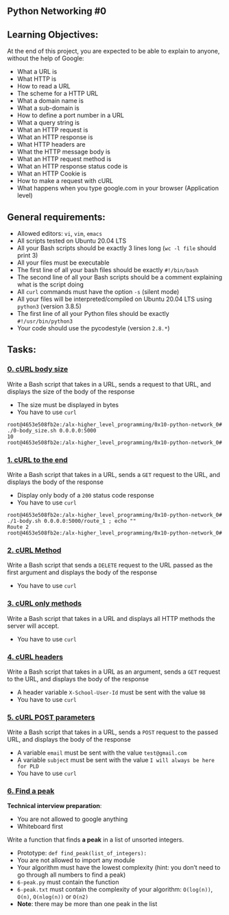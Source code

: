 ## Python Networking #0
## Learning Objectives:
At the end of this project, you are expected to be able to explain to anyone, without the help of Google:

* What a URL is
* What HTTP is
* How to read a URL
* The scheme for a HTTP URL
* What a domain name is
* What a sub-domain is
* How to define a port number in a URL
* What a query string is
* What an HTTP request is
* What an HTTP response is
* What HTTP headers are
* What the HTTP message body is
* What an HTTP request method is
* What an HTTP response status code is
* What an HTTP Cookie is
* How to make a request with cURL
* What happens when you type google.com in your browser (Application level)

## General requirements:
* Allowed editors: `vi`, `vim`, `emacs`
* All scripts tested on Ubuntu 20.04 LTS
* All your Bash scripts should be exactly 3 lines long (`wc -l file` should print 3)
* All your files must be executable
* The first line of all your bash files should be exactly `#!/bin/bash`
* The second line of all your Bash scripts should be a comment explaining what is the script doing
* All `curl` commands must have the option `-s` (silent mode)
* All your files will be interpreted/compiled on Ubuntu 20.04 LTS using `python3` (version 3.8.5)
* The first line of all your Python files should be exactly `#!/usr/bin/python3`
* Your code should use the pycodestyle (version `2.8.*`)

## Tasks:
### [0. cURL body size](./0-body_size.sh)
Write a Bash script that takes in a URL, sends a request to that URL, and displays the size of the body of the response

* The size must be displayed in bytes
* You have to use `curl`

```
root@4653e508fb2e:/alx-higher_level_programming/0x10-python-network_0# ./0-body_size.sh 0.0.0.0:5000
10
root@4653e508fb2e:/alx-higher_level_programming/0x10-python-network_0#
```

### [1. cURL to the end](./1-body.sh)
Write a Bash script that takes in a URL, sends a `GET` request to the URL, and displays the body of the response

* Display only body of a `200` status code response
* You have to use `curl`

```
root@4653e508fb2e:/alx-higher_level_programming/0x10-python-network_0# ./1-body.sh 0.0.0.0:5000/route_1 ; echo ""
Route 2
root@4653e508fb2e:/alx-higher_level_programming/0x10-python-network_0#
```
### [2. cURL Method](./2-delete.sh)
Write a Bash script that sends a `DELETE` request to the URL passed as the first argument and displays the body of the response

* You have to use `curl`

### [3. cURL only methods](./3-methods.sh)
Write a Bash script that takes in a URL and displays all HTTP methods the server will accept.

* You have to use `curl`

### [4. cURL headers](./4.header.sh)
Write a Bash script that takes in a URL as an argument, sends a `GET` request to the URL, and displays the body of the response

* A header variable `X-School-User-Id` must be sent with the value `98`
* You have to use `curl`

### [5. cURL POST parameters](./5-post_params.sh)
Write a Bash script that takes in a URL, sends a `POST` request to the passed URL, and displays the body of the response

* A variable `email` must be sent with the value `test@gmail.com`
* A variable `subject` must be sent with the value `I will always be here for PLD`
* You have to use `curl`

### [6. Find a peak](./6-peak.py)
**Technical interview preparation**:

* You are not allowed to google anything
* Whiteboard first

Write a function that finds **a peak** in a list of unsorted integers.

* Prototype: `def find_peak(list_of_integers):`
* You are not allowed to import any module
* Your algorithm must have the lowest complexity (hint: you don’t need to go through all numbers to find a peak)
* `6-peak.py` must contain the function
* `6-peak.txt` must contain the complexity of your algorithm: `O(log(n))`, `O(n)`, `O(nlog(n))` or `O(n2)`
* **Note**: there may be more than one peak in the list

